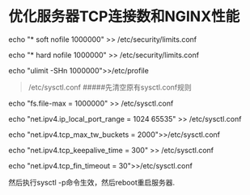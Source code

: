 # 优化服务器TCP连接数和NGINX性能

echo "* soft nofile 1000000" >> /etc/security/limits.conf

echo "* hard nofile 1000000" >> /etc/security/limits.conf

echo "ulimit -SHn 1000000">>/etc/profile

> /etc/sysctl.conf   #####先清空原有sysctl.conf规则

echo "fs.file-max = 1000000" >> /etc/sysctl.conf

echo "net.ipv4.ip_local_port_range = 1024 65535" >> /etc/sysctl.conf

echo "net.ipv4.tcp_max_tw_buckets = 2000">>/etc/sysctl.conf

echo "net.ipv4.tcp_keepalive_time = 300" >> /etc/sysctl.conf

echo "net.ipv4.tcp_fin_timeout = 30">>/etc/sysctl.conf

然后执行sysctl -p命令生效，然后reboot重启服务器.




